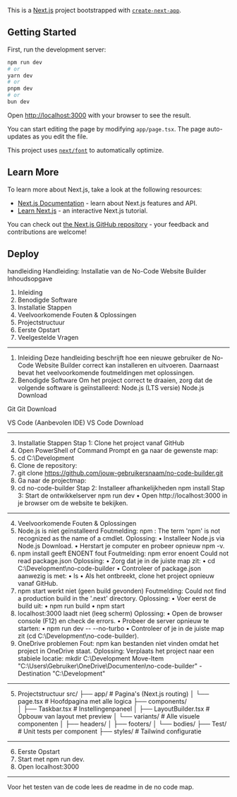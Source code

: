 This is a [Next.js](https://nextjs.org) project bootstrapped with [`create-next-app`](https://nextjs.org/docs/app/api-reference/cli/create-next-app).

## Getting Started

First, run the development server:

```bash
npm run dev
# or
yarn dev
# or
pnpm dev
# or
bun dev
```

Open [http://localhost:3000](http://localhost:3000) with your browser to see the result.

You can start editing the page by modifying `app/page.tsx`. The page auto-updates as you edit the file.

This project uses [`next/font`](https://nextjs.org/docs/app/building-your-application/optimizing/fonts) to automatically optimize.

## Learn More

To learn more about Next.js, take a look at the following resources:

- [Next.js Documentation](https://nextjs.org/docs) - learn about Next.js features and API.
- [Learn Next.js](https://nextjs.org/learn) - an interactive Next.js tutorial.

You can check out [the Next.js GitHub repository](https://github.com/vercel/next.js) - your feedback and contributions are welcome!

## Deploy 

handleiding
Handleiding: Installatie van de No-Code Website Builder
Inhoudsopgave
1.	Inleiding
2.	Benodigde Software
3.	Installatie Stappen
4.	Veelvoorkomende Fouten & Oplossingen
5.	Projectstructuur
6.	Eerste Opstart
7.	Veelgestelde Vragen
________________________________________
1. Inleiding
Deze handleiding beschrijft hoe een nieuwe gebruiker de No-Code Website Builder correct kan installeren en uitvoeren. Daarnaast bevat het veelvoorkomende foutmeldingen met oplossingen.
2. Benodigde Software
Om het project correct te draaien, zorg dat de volgende software is geïnstalleerd:
Node.js (LTS versie)	Node.js Download

Git	Git Download

VS Code (Aanbevolen IDE)	VS Code Download

________________________________________
3. Installatie Stappen
Stap 1: Clone het project vanaf GitHub
1.	Open PowerShell of Command Prompt en ga naar de gewenste map: 
2.	cd C:\Development
3.	Clone de repository: 
4.	git clone https://github.com/jouw-gebruikersnaam/no-code-builder.git
5.	Ga naar de projectmap: 
6.	cd no-code-builder
Stap 2: Installeer afhankelijkheden
npm install
Stap 3: Start de ontwikkelserver
npm run dev
•	Open http://localhost:3000 in je browser om de website te bekijken.
________________________________________
4. Veelvoorkomende Fouten & Oplossingen
1. Node.js is niet geïnstalleerd
Foutmelding:
npm : The term 'npm' is not recognized as the name of a cmdlet.
Oplossing:
•	Installeer Node.js via Node.js Download.
•	Herstart je computer en probeer opnieuw npm -v.
2. npm install geeft ENOENT fout
Foutmelding:
npm error enoent Could not read package.json
Oplossing:
•	Zorg dat je in de juiste map zit: 
•	cd C:\Development\no-code-builder
•	Controleer of package.json aanwezig is met: 
•	ls
•	Als het ontbreekt, clone het project opnieuw vanaf GitHub.
3. npm start werkt niet (geen build gevonden)
Foutmelding:
Could not find a production build in the '.next' directory.
Oplossing:
•	Voer eerst de build uit: 
•	npm run build
•	npm start
4. localhost:3000 laadt niet (leeg scherm)
Oplossing:
•	Open de browser console (F12) en check de errors.
•	Probeer de server opnieuw te starten: 
•	npm run dev -- --no-turbo
•	Controleer of je in de juiste map zit (cd C:\Development\no-code-builder).
5. OneDrive problemen
Fout: npm kan bestanden niet vinden omdat het project in OneDrive staat.
Oplossing: Verplaats het project naar een stabiele locatie:
mkdir C:\Development
Move-Item "C:\Users\Gebruiker\OneDrive\Documenten\no-code-builder" -Destination "C:\Development"
________________________________________
5. Projectstructuur
src/
├── app/                  # Pagina's (Next.js routing)
│   └── page.tsx          # Hoofdpagina met alle logica
├── components/           
│   ├── Taskbar.tsx       # Instellingenpaneel
│   ├── LayoutBuilder.tsx # Opbouw van layout met preview
│   └── variants/         # Alle visuele componenten
│       ├── headers/
│       ├── footers/
│       └── bodies/
├── Test/                 # Unit tests per component
├── styles/               # Tailwind configuratie

________________________________________
6. Eerste Opstart
1.	Start met npm run dev.
3.	Open localhost:3000
________________________________________

Voor het testen van de code lees de readme in de no code map.

